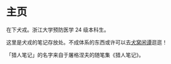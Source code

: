 # 主页

在下犬戎。浙江大学预防医学 24 级本科生。

这里是犬戎的笔记存放处。不成体系的东西或许可以去[犬窝闲谭](https://inuebisu.cn)逛逛！

「猎人笔记」的名字来自于屠格涅夫的随笔集《猎人笔记》。